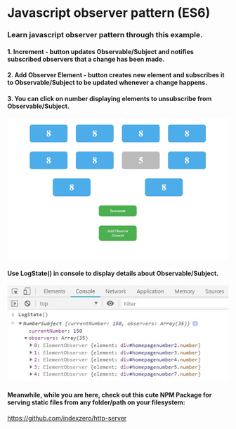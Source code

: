 # Javascript observer pattern (ES6)

### Learn javascript observer pattern through this example.

#### 1. Increment - button updates Observable/Subject and notifies subscribed observers that a change has been made.
#### 2. Add Observer Element - button creates new element and subscribes it to Observable/Subject to be updated whenever a change happens.
#### 3. You can click on number displaying elements to unsubscribe from Observable/Subject.

![img](screenshot.jpg)

#### Use LogState() in console to display details about Observable/Subject.

![img](screenshot2.jpg)

#### Meanwhile, while you are here, check out this cute NPM Package for serving static files from any folder/path on your filesystem:
https://github.com/indexzero/http-server







